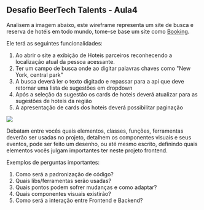 ## Desafio BeerTech Talents - Aula4

Analisem a imagem abaixo, este wireframe representa um site de busca e reserva de hotéis em todo mundo, tome-se base um site como [Booking](https://www.booking.com/]).

Ele terá as seguintes funcionalidades: 

1. Ao abrir o site a exibição de Hoteis parceiros reconhecendo a localização atual da pessoa acessante.
2. Ter um campo de busca onde ao digitar palavras chaves como "New York, central park"
3. A busca deverá ler o texto digitado e repassar para a api que deve retornar uma lista de sugestões em dropdown
4. Após a seleção da sugestão os cards de hoteis deverá atualizar para as sugestões de hoteis da região
5. A apresentação de cards dos hoteis deverá possibilitar paginação

![](/tela_mock.png)

Debatam entre vocês quais elementos, classes, funções, ferramentas deverão ser usadas no projeto, detalhem os componentes visuais e seus eventos, pode ser feito um desenho, ou até mesmo escrito, definindo quais elementos vocês julgam importantes ter neste projeto frontend.

Exemplos de perguntas importantes:
1. Como será a padronização de código?
2. Quais libs/ferramentas serão usadas?
3. Quais pontos podem sofrer mudanças e como adaptar?
4. Quais componentes visuais existirão?
5. Como será a interação entre Frontend e Backend?
